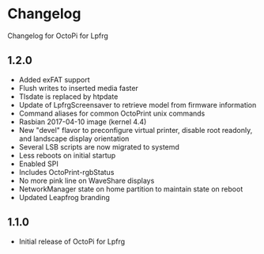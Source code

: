 # Changelog 

Changelog for OctoPi for Lpfrg

## 1.2.0

- Added exFAT support
- Flush writes to inserted media faster
- Tlsdate is replaced by htpdate
- Update of LpfrgScreensaver to retrieve model from firmware information
- Command aliases for common OctoPrint unix commands
- Rasbian 2017-04-10 image (kernel 4.4)
- New "devel" flavor to preconfigure virtual printer, disable root readonly, and landscape display orientation
- Several LSB scripts are now migrated to systemd
- Less reboots on initial startup
- Enabled SPI
- Includes OctoPrint-rgbStatus
- No more pink line on WaveShare displays
- NetworkManager state on home partition to maintain state on reboot
- Updated Leapfrog branding

## 1.1.0 

- Initial release of OctoPi for Lpfrg